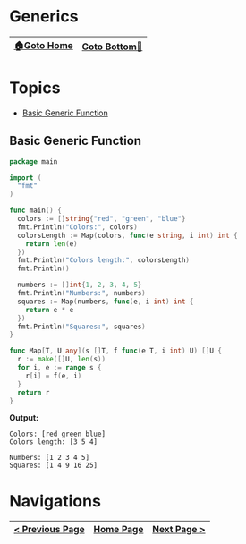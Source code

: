 # Generics

| [🏠Goto Home](../README.md) | [Goto Bottom🔻](#navigations) |
|---|---|

# Topics

- [Basic Generic Function](#basic-generic-function)

## Basic Generic Function

```go
package main

import (
  "fmt"
)

func main() {
  colors := []string{"red", "green", "blue"}
  fmt.Println("Colors:", colors)
  colorsLength := Map(colors, func(e string, i int) int {
    return len(e)
  })
  fmt.Println("Colors length:", colorsLength)
  fmt.Println()

  numbers := []int{1, 2, 3, 4, 5}
  fmt.Println("Numbers:", numbers)
  squares := Map(numbers, func(e, i int) int {
    return e * e
  })
  fmt.Println("Squares:", squares)
}

func Map[T, U any](s []T, f func(e T, i int) U) []U {
  r := make([]U, len(s))
  for i, e := range s {
    r[i] = f(e, i)
  }
  return r
}
```

**Output:**

```
Colors: [red green blue]
Colors length: [3 5 4]

Numbers: [1 2 3 4 5]
Squares: [1 4 9 16 25]
```

# Navigations

| [< Previous Page](./iterators.md) | [Home Page](../README.md) | [Next Page >](./third-party-packages.md) |
|---|---|---|
